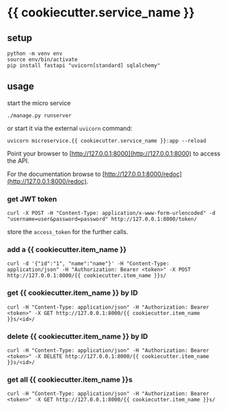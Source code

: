 # {{ cookiecutter.service_name }}


## setup

```
python -m venv env
source env/bin/activate
pip install fastapi "uvicorn[standard] sqlalchemy"
```

## usage

start the micro service

```
./manage.py runserver
```

or start it via the external `uvicorn` command:

```
uvicorn microservice.{{ cookiecutter.service_name }}:app --reload
```

Point your browser to [http://127.0.0.1:8000](http://127.0.0.1:8000) to 
access the API.

For the documentation browse to 
[http://127.0.0.1:8000/redoc](http://127.0.0.1:8000/redoc).


### get JWT token

```
curl -X POST -H "Content-Type: application/x-www-form-urlencoded" -d "username=user&password=password" http://127.0.0.1:8000/token/
```

store the `access_token` for the further calls.


### add a {{ cookiecutter.item_name }}

```
curl -d '{"id":"1", "name":"name"}' -H "Content-Type: application/json" -H "Authorization: Bearer <token>" -X POST http://127.0.0.1:8000/{{ cookiecutter.item_name }}s/
```


### get {{ cookiecutter.item_name }} by ID

```
curl -H "Content-Type: application/json" -H "Authorization: Bearer <token>" -X GET http://127.0.0.1:8000/{{ cookiecutter.item_name }}s/<id>/
```


### delete {{ cookiecutter.item_name }} by ID

```
curl -H "Content-Type: application/json" -H "Authorization: Bearer <token>" -X DELETE http://127.0.0.1:8000/{{ cookiecutter.item_name }}s/<id>/
```



### get all {{ cookiecutter.item_name }}s

```
curl -H "Content-Type: application/json" -H "Authorization: Bearer <token>" -X GET http://127.0.0.1:8000/{{ cookiecutter.item_name }}s/
```
